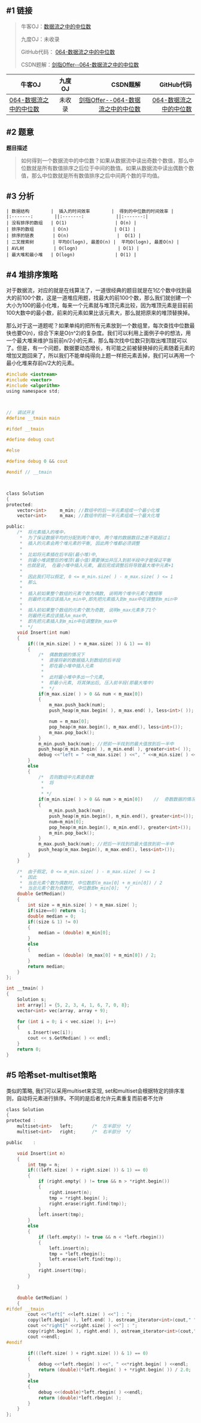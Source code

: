 #1    链接
-------

>牛客OJ：[数据流之中的中位数](http://www.nowcoder.com/practice/9be0172896bd43948f8a32fb954e1be1?tpId=13&tqId=11216&rp=4)
> 
>九度OJ：未收录
>
>GitHub代码： [064-数据流之中的中位数](https://github.com/gatieme/CodingInterviews/tree/master/064-数据流之中的中位数)
>
>CSDN题解：[剑指Offer--064-数据流之中的中位数](http://blog.csdn.net/gatieme/article/details/51908274)

| 牛客OJ | 九度OJ | CSDN题解 | GitHub代码 | 
| ------------- |:-------------:| -----:| -----:|
|[064-数据流之中的中位数](http://www.nowcoder.com/practice/9be0172896bd43948f8a32fb954e1be1?tpId=13&tqId=11216&rp=4) | 未收录 | [剑指Offer--064-数据流之中的中位数](http://blog.csdn.net/gatieme/article/details/51908274) | [064-数据流之中的中位数](https://github.com/gatieme/CodingInterviews/tree/master/064-数据流之中的中位数) |

#2    题意
-------



**题目描述**



>如何得到一个数据流中的中位数？如果从数据流中读出奇数个数值，那么中位数就是所有数值排序之后位于中间的数值。如果从数据流中读出偶数个数值，那么中位数就是所有数值排序之后中间两个数的平均值。

 

#3  分析
-------


```
| 数据结构        |  插入的时间效率        |  得到的中位数的时间效率 |
|:-------:        ||:-------:            ||:-------:|
| 没有排序的数组   | O(1)                  | O(n) |
| 排序的数组       | O(n)                 | O(1) |
| 排序的链表       | O(n)                  |  O(1) |
| 二叉搜索树       | 平均O(logn), 最差O(n) |  平均O(logn), 最差O(n) | 
| AVL树           | O(logn)               | O(1) |
| 最大堆和最小堆   | O(logn)               | O(1) |

```



#4  堆排序策略
-------



对于数据流，对应的就是在线算法了，一道很经典的题目就是在1亿个数中找到最大的前100个数，这是一道堆应用题，找最大的前100个数，那么我们就创建一个大小为100的最小化堆，每来一个元素就与堆顶元素比较，因为堆顶元素是目前前100大数中的最小数，前来的元素如果比该元素大，那么就把原来的堆顶替换掉。

那么对于这一道题呢？如果单纯的把所有元素放到一个数组里，每次查找中位数最快也要O(n)，综合下来是O(n^2)的复杂度。我们可以利用上面例子中的想法，用一个最大堆来维护当前前n/2小的元素，那么每次找中位数只到取出堆顶就可以了。但是，有一个问题，数据要动态增长，有可能之前被替换掉的元素随着元素的增加又跑回来了，所以我们不能单纯得向上题一样把元素丢掉，我们可以再用一个最小化堆来存前n/2大的元素。



```c
#include <iostream>
#include <vector>
#include <algorithm>
using namespace std;



//  调试开关
#define __tmain main

#ifdef __tmain

#define debug cout

#else

#define debug 0 && cout

#endif // __tmain



class Solution
{
protected:
    vector<int>     m_min; //数组中的后一半元素组成一个最小化堆
    vector<int>     m_max; //数组中的前一半元素组成一个最大化堆

public:
    /*  将元素插入的堆中，　
     *  为了保证数据平均的分配到两个堆中, 两个堆的数据数目之差不能超过１
     *  插入的元素会两个堆元素的平衡, 因此两个堆都必须调整
     *
     *  比如将元素插在后半段(最小堆)中,
     *  则最小堆调整后的堆顶(最小值)需要弹出并压入到前半段中才能保证平衡
     *　也就是说,　在最小堆中插入元素, 最后完成调整后将导致最大堆中元素+1
     *
     *  因此我们可以假定, 0 <= m_min.size( ) - m_max.size( ) <= 1
     *  那么
     *
     *  插入前如果整个数组的元素个数为偶数, 说明两个堆中元素个数相等
     *  则最终元素应该插入m_min中,即先把元素插入到m_max中在调整到m_min中
     *
     *  插入前如果整个数组的元素个数为奇数, 说明m_max元素多了1个
     *  则最终元素应该插入m_max中,
     *  即先把元素插入到m_min中在调整到m_max中
     *  */
    void Insert(int num)
    {
        if(((m_min.size( ) + m_max.size( )) & 1) == 0)
        {
            /*  偶数数据的情况下
             *  直接将新的数据插入到数组的后半段
             *  即在最小堆中插入元素
             *
             *  此时最小堆中多出一个元素,
             *  即最小元素, 将其弹出后, 压入前半段(即最大堆中)
             *  */
            if(m_max.size( ) > 0 && num < m_max[0])
            {
                m_max.push_back(num);
                push_heap(m_max.begin( ), m_max.end( ), less<int>( ));

                num = m_max[0];
                pop_heap(m_max.begin(), m_max.end(), less<int>());
                m_max.pop_back();
            }
            m_min.push_back(num); //把前一半找到的最大值放到后一半中
            push_heap(m_min.begin( ), m_min.end( ), greater<int>( ));
            debug <<"left = " <<m_max.size( ) <<", " <<m_min.size( ) <<endl;
        }
        else
        {
            /*  否则数组中元素是奇数
             *  将
             *
             * */
            if(m_min.size( ) > 0 && num > m_min[0])    //  奇数数据的情况下，则在最大堆中插入元素
            {
                m_min.push_back(num);
                push_heap(m_min.begin(), m_min.end(), greater<int>());
                num=m_min[0];
                pop_heap(m_min.begin(), m_min.end(), greater<int>());
                m_min.pop_back();
            }
            m_max.push_back(num); //把后一半找到的最大值放到前一半中
            push_heap(m_max.begin(), m_max.end(), less<int>());
        }
    }

    /*  由于假定, 0 <= m_min.size( ) - m_max.size( ) <= 1
     *  因此
     *  当总元素个数为偶数时, 中位数即(m_max[0] + m_min[0]) / 2
     *  当总元素个数为奇数时, 中位数即m_min[0];  */
    double GetMedian()
    {
        int size = m_min.size( ) + m_max.size( );
        if(size==0) return -1;
        double median = 0;
        if((size & 1) != 0)
        {
            median = (double) m_min[0];
        }
        else
        {
            median = (double) (m_max[0] + m_min[0]) / 2;
        }
        return median;
    }
};

int __tmain( )
{
    Solution s;
    int array[] = {5, 2, 3, 4, 1, 6, 7, 0, 8};
    vector<int> vec(array, array + 9);

    for (int i = 0; i < vec.size( ); i++)
    {
        s.Insert(vec[i]);
        cout << s.GetMedian( ) << endl;
    }
    return 0;
}
```



#5  哈希set-multiset策略
-------

类似的策略, 我们可以采用multiset来实现, set和multiset会根据特定的排序准则，自动将元素进行排序。不同的是后者允许元素重复而前者不允许

```c
class Solution
{
protected :
    multiset<int>   left;       /*  左半部分  */
    multiset<int>   right;      /*  右半部分  */

public    :

    void Insert(int n)
    {
        int tmp = n;
        if(((left.size( ) + right.size( )) & 1) == 0)
        {
            if (right.empty( ) != true && n > *right.begin())
            {
                right.insert(n);
                tmp = *right.begin( );
                right.erase(right.find(tmp));
            }
            left.insert(tmp);
        }
        else
        {
            if (left.empty() != true && n < *left.rbegin())
            {
                left.insert(n);
                tmp = *left.rbegin();
                left.erase(left.find(tmp));
            }
            right.insert(tmp);
        }

    }

    double GetMedian( )
    {
#ifdef __tmain
        cout <<"left[" <<left.size( ) <<"] : ";
        copy(left.begin( ), left.end( ), ostream_iterator<int>(cout," "));
        cout <<"right[" <<right.size( ) <<"] : ";
        copy(right.begin( ), right.end( ), ostream_iterator<int>(cout," "));
        cout <<endl;
#endif

        if(((left.size( ) + right.size( )) & 1) == 0)
        {
            debug <<*left.rbegin( ) <<", " <<*right.begin( ) <<endl;
            return (double)(*left.rbegin( ) + *right.begin( )) / 2.0;
        }
        else
        {
            debug <<(double)*left.rbegin( ) <<endl;
            return (double)*left.rbegin( );
        }
    }
};
```
﻿
